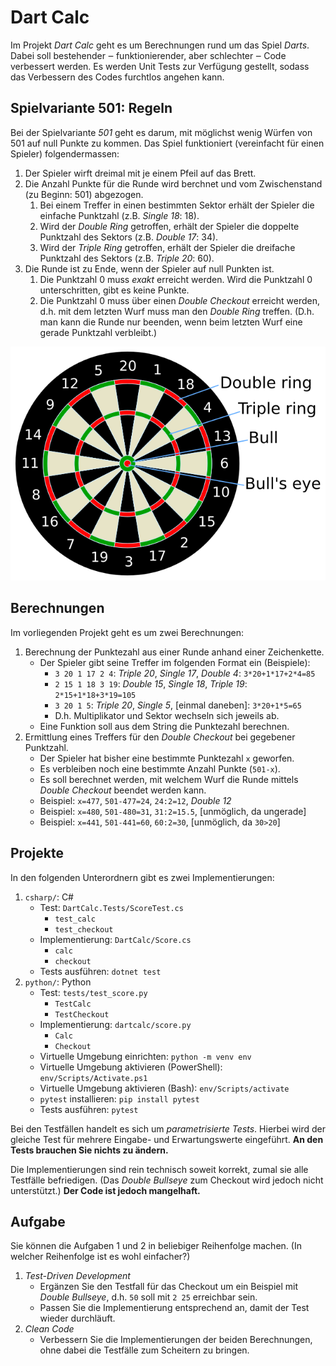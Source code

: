 # Dart Calc

Im Projekt _Dart Calc_ geht es um Berechnungen rund um das Spiel _Darts_. Dabei
soll bestehender ‒ funktionierender, aber schlechter ‒ Code verbessert werden.
Es werden Unit Tests zur Verfügung gestellt, sodass das Verbessern des Codes
furchtlos angehen kann.

## Spielvariante 501: Regeln

Bei der Spielvariante _501_ geht es darum, mit möglichst wenig Würfen von 501
auf null Punkte zu kommen. Das Spiel funktioniert (vereinfacht für einen
Spieler) folgendermassen:

1. Der Spieler wirft dreimal mit je einem Pfeil auf das Brett.
2. Die Anzahl Punkte für die Runde wird berchnet und vom Zwischenstand (zu
   Beginn: 501) abgezogen.
    1. Bei einem Treffer in einen bestimmten Sektor erhält der Spieler die
       einfache Punktzahl (z.B. _Single 18_: 18).
    2. Wird der _Double Ring_ getroffen, erhält der Spieler die doppelte
       Punktzahl des Sektors (z.B. _Double 17_: 34).
    3. Wird der _Triple Ring_ getroffen, erhält der Spieler die dreifache
       Punktzahl des Sektors (z.B. _Triple 20_: 60).
3. Die Runde ist zu Ende, wenn der Spieler auf null Punkten ist.
    1. Die Punktzahl 0 muss _exakt_ erreicht werden. Wird die Punktzahl 0
       unterschritten, gibt es keine Punkte.
    2. Die Punktzahl 0 muss über einen _Double Checkout_ erreicht werden, d.h.
       mit dem letzten Wurf muss man den _Double Ring_ treffen. (D.h. man kann
       die Runde nur beenden, wenn beim letzten Wurf eine gerade Punktzahl
       verbleibt.)

![Ein Dartsbrett](dartboard.png)

## Berechnungen

Im vorliegenden Projekt geht es um zwei Berechnungen:

1. Berechnung der Punktezahl aus einer Runde anhand einer Zeichenkette.
    - Der Spieler gibt seine Treffer im folgenden Format ein (Beispiele):
        - `3 20 1 17 2 4`: _Triple 20_, _Single 17_, _Double 4_: `3*20+1*17+2*4=85`
        - `2 15 1 18 3 19`: _Double 15_, _Single 18_, _Triple 19_: `2*15+1*18+3*19=105`
        - `3 20 1 5`: _Triple 20_, _Single 5_, [einmal daneben]: `3*20+1*5=65`
        - D.h. Multiplikator und Sektor wechseln sich jeweils ab.
    - Eine Funktion soll aus dem String die Punktezahl berechnen.
2. Ermittlung eines Treffers für den _Double Checkout_ bei gegebener Punktzahl.
    - Der Spieler hat bisher eine bestimmte Punktezahl `x` geworfen.
    - Es verbleiben noch eine bestimmte Anzahl Punkte (`501-x`).
    - Es soll berechnet werden, mit welchem Wurf die Runde mittels _Double
      Checkout_ beendet werden kann.
    - Beispiel: `x=477`, `501-477=24`, `24:2=12`, _Double 12_
    - Beispiel: `x=480`, `501-480=31`, `31:2=15.5`, [unmöglich, da ungerade]
    - Beispiel: `x=441`, `501-441=60`, `60:2=30`, [unmöglich, da `30>20`]

## Projekte

In den folgenden Unterordnern gibt es zwei Implementierungen:

1. `csharp/`: C#
    - Test: `DartCalc.Tests/ScoreTest.cs`
        - `test_calc`
        - `test_checkout`
    - Implementierung: `DartCalc/Score.cs`
        - `calc`
        - `checkout`
    - Tests ausführen: `dotnet test`
2. `python/`: Python
    - Test: `tests/test_score.py`
        - `TestCalc`
        - `TestCheckout`
    - Implementierung: `dartcalc/score.py`
        - `Calc`
        - `Checkout`
    - Virtuelle Umgebung einrichten: `python -m venv env`
    - Virtuelle Umgebung aktivieren (PowerShell): `env/Scripts/Activate.ps1`
    - Virtuelle Umgebung aktivieren (Bash): `env/Scripts/activate`
    - `pytest` installieren: `pip install pytest`
    - Tests ausführen: `pytest`

Bei den Testfällen handelt es sich um _parametrisierte Tests_. Hierbei wird der
gleiche Test für mehrere Eingabe- und Erwartungswerte eingeführt. **An den Tests
brauchen Sie nichts zu ändern.**

Die Implementierungen sind rein technisch soweit korrekt, zumal sie alle
Testfälle befriedigen. (Das _Double Bullseye_ zum Checkout wird jedoch nicht
unterstützt.) **Der Code ist jedoch mangelhaft.**

## Aufgabe

Sie können die Aufgaben 1 und 2 in beliebiger Reihenfolge machen. (In welcher Reihenfolge ist es wohl einfacher?)

1. _Test-Driven Development_
    - Ergänzen Sie den Testfall für das Checkout um ein Beispiel mit _Double Bullseye_, d.h. `50` soll mit `2 25` erreichbar sein.
    - Passen Sie die Implementierung entsprechend an, damit der Test wieder durchläuft.
2. _Clean Code_
    - Verbessern Sie die Implementierungen der beiden Berechnungen, ohne dabei die Testfälle zum Scheitern zu bringen.